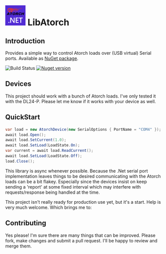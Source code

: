 # ![Logo](https://raw.githubusercontent.com/RobThree/LibAtorch/main/LibAtorch/logo_small.png) LibAtorch

## Introduction

Provides a simple way to control Atorch loads over (USB virtual) Serial ports. Available as [NuGet package](https://www.nuget.org/packages/CFNReader).

![Build Status](https://img.shields.io/github/actions/workflow/status/RobThree/LibAtorch/test.yml?branch=main&style=flat-square) [![Nuget version](https://img.shields.io/nuget/v/LibAtorch.svg?style=flat-square)](https://www.nuget.org/packages/LibAtorch/)

## Devices

This project should work with a bunch of Atorch loads. I've only tested it with the DL24-P. Please let me know if it works with your device as well.

## QuickStart

```c#
var load = new AtorchDevice(new SerialOptions { PortName = "COM4" });
await load.Open();
await load.SetCurrent(1.0);
await load.SetLoad(LoadState.On);
var current = await load.ReadCurrent();
await load.SetLoad(LoadState.Off);
load.Close();
```

This library is async whenever possible. Because the .Net serial port implementation leaves things to be desired communicating with the Atorch loads can be a bit flakey. Especially since the devices insist on keep sending a 'report' at some fixed interval which may interfere with requests/response being handled at the time.

This project isn't really ready for production use yet, but it's a start. Help is very much welcome. Which brings me to:

## Contributing

Yes please! I'm sure there are many things that can be improved. Please fork, make changes and submit a pull request. I'll be happy to review and merge them.